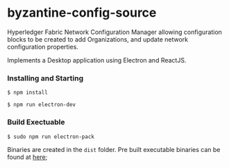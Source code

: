 # byzantine-config-source

Hyperledger Fabric Network Configuration Manager allowing configuration blocks to be created to add Organizations, and update network configuration properties.

Implements a Desktop application using Electron and ReactJS.  


### Installing and Starting 

    $ npm install 

    $ npm run electron-dev


### Build Exectuable 

    $ sudo npm run electron-pack 

Binaries are created in the `dist` folder.  Pre built executable binaries can be found at [here](https://github.com/in-the-keyhole/byzantine-config);

